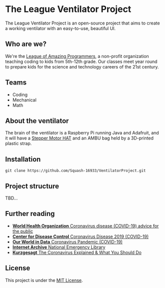 # The League Ventilator Project
The League Ventilator Project is an open-source project that aims to create a working ventilator with an easy-to-use, beautiful UI.

## Who are we?
We're the [League of Amazing Programmers](https://jointheleague.org), a non-profit organization teaching coding to kids from 5th-12th grade. Our classes meet year round to prepare kids for the science and technology careers of the 21st century.

## Teams
- Coding
- Mechanical
- Math

## About the ventilator
The brain of the ventilator is a Raspberry Pi running Java and Adafruit, and it will have a [Stepper Motor HAT](https://www.adafruit.com/product/2348) and an AMBU bag held by a 3D-printed plastic strap.

## Installation
```
git clone https://github.com/Squash-16933/VentilatorProject.git
```

## Project structure
TBD...

## Further reading
- [**World Health Organization** Coronavirus disease (COVID-19) advice for the public](https://www.who.int/emergencies/diseases/novel-coronavirus-2019/advice-for-public)
- [**Center for Disease Control** Coronavirus Disease 2019 (COVID-19)](https://www.cdc.gov/coronavirus/2019-nCoV/index.html)
- [**Our World in Data** Coronavirus Pandemic (COVID-19)](https://ourworldindata.org/coronavirus)
- [**Internet Archive** National Emergency Library](https://archive.org/details/nationalemergencylibrary)
- [**Kurzgesagt** The Coronavirus Explained & What You Should Do](https://www.youtube.com/watch?v=BtN-goy9VOY)

## License
This project is under the [MIT License](https://github.com/Squash-16933/VentilatorProject/blob/master/LICENSE.md).
